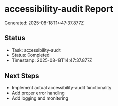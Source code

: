 # accessibility-audit Report

Generated: 2025-08-18T14:47:37.877Z

## Status
- Task: accessibility-audit
- Status: Completed
- Timestamp: 2025-08-18T14:47:37.877Z

## Next Steps
- Implement actual accessibility-audit functionality
- Add proper error handling
- Add logging and monitoring
